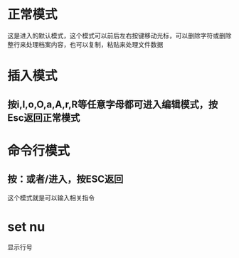 # 正常模式
这是进入的默认模式，这个模式可以前后左右按键移动光标，可以删除字符或删除整行来处理档案内容，也可以复制，粘贴来处理文件数据
# 插入模式
## 按i,I,o,O,a,A,r,R等任意字母都可进入编辑模式，按Esc返回正常模式
# 命令行模式
## 按：或者/进入，按ESC返回
这个模式就是可以输入相关指令

# set nu
显示行号